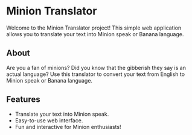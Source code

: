 # Minion Translator

Welcome to the Minion Translator project! This simple web application allows you to translate your text into Minion speak or Banana language.


## About
Are you a fan of minions? Did you know that the gibberish they say is an actual language? Use this translator to convert your text from English to Minion speak or Banana language.

## Features
- Translate your text into Minion speak.
- Easy-to-use web interface.
- Fun and interactive for Minion enthusiasts!


